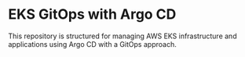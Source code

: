 # EKS GitOps with Argo CD

This repository is structured for managing AWS EKS infrastructure and applications using Argo CD with a GitOps approach.
